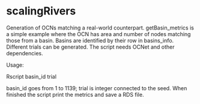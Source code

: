 # scalingRivers
Generation of OCNs matching a real-world counterpart.
getBasin_metrics is a simple example where the OCN has area and number of nodes matching those from a basin.
Basins are identified by their row in basins_info. Different trials can be generated. The script needs OCNet and other dependencies.

Usage:

Rscript basin_id trial

basin_id goes from 1 to 1139; trial is integer connected to the seed.
When finished the script print the metrics and save a RDS file.
